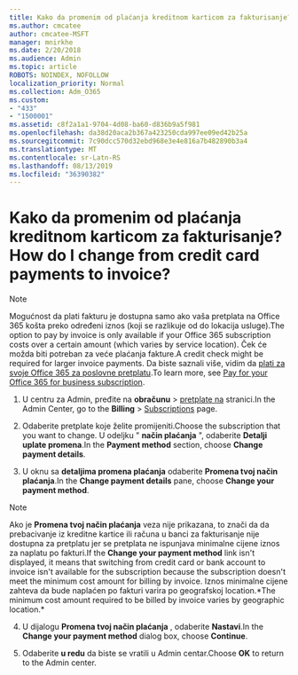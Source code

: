 ```yaml
---
title: Kako da promenim od plaćanja kreditnom karticom za fakturisanje?
ms.author: cmcatee
author: cmcatee-MSFT
manager: mnirkhe
ms.date: 2/20/2018
ms.audience: Admin
ms.topic: article
ROBOTS: NOINDEX, NOFOLLOW
localization_priority: Normal
ms.collection: Adm_O365
ms.custom:
- "433"
- "1500001"
ms.assetid: c8f2a1a1-9704-4d08-ba60-d836b9a5f981
ms.openlocfilehash: da38d20aca2b367a423250cda997ee09ed42b25a
ms.sourcegitcommit: 7c90dcc570d32ebd968e3e4e816a7b482890b3a4
ms.translationtype: MT
ms.contentlocale: sr-Latn-RS
ms.lasthandoff: 08/13/2019
ms.locfileid: "36390382"
---
```

# <a name="how-do-i-change-from-credit-card-payments-to-invoice"></a><span data-ttu-id="290f6-102">Kako da promenim od plaćanja kreditnom karticom za fakturisanje?</span><span class="sxs-lookup"><span data-stu-id="290f6-102">How do I change from credit card payments to invoice?</span></span>

> [!NOTE]
> <span data-ttu-id="290f6-103">Mogućnost da plati fakturu je dostupna samo ako vaša pretplata na Office 365 košta preko određeni iznos (koji se razlikuje od do lokacija usluge).</span><span class="sxs-lookup"><span data-stu-id="290f6-103">The option to pay by invoice is only available if your Office 365 subscription costs over a certain amount (which varies by service location).</span></span> <span data-ttu-id="290f6-104">Ček će možda biti potreban za veće plaćanja fakture.</span><span class="sxs-lookup"><span data-stu-id="290f6-104">A credit check might be required for larger invoice payments.</span></span> <span data-ttu-id="290f6-105">Da biste saznali više, vidim da [plati za svoje Office 365 za poslovne pretplatu](https://docs.microsoft.com/en-us/office365/admin/subscriptions-and-billing/pay-for-your-subscription).</span><span class="sxs-lookup"><span data-stu-id="290f6-105">To learn more, see [Pay for your Office 365 for business subscription](https://docs.microsoft.com/en-us/office365/admin/subscriptions-and-billing/pay-for-your-subscription).</span></span>
  
1. <span data-ttu-id="290f6-106">U centru za Admin, pređite na **obračunu** \> [pretplate na](https://go.microsoft.com/fwlink/p/?linkid=842054) stranici.</span><span class="sxs-lookup"><span data-stu-id="290f6-106">In the Admin Center, go to the **Billing** \> [Subscriptions](https://go.microsoft.com/fwlink/p/?linkid=842054) page.</span></span>

2. <span data-ttu-id="290f6-107">Odaberite pretplate koje želite promijeniti.</span><span class="sxs-lookup"><span data-stu-id="290f6-107">Choose the subscription that you want to change.</span></span> <span data-ttu-id="290f6-108">U odeljku " **način plaćanja** ", odaberite **Detalji uplate promena**.</span><span class="sxs-lookup"><span data-stu-id="290f6-108">In the **Payment method** section, choose **Change payment details**.</span></span>

3. <span data-ttu-id="290f6-109">U oknu sa **detaljima promena plaćanja** odaberite **Promena tvoj način plaćanja**.</span><span class="sxs-lookup"><span data-stu-id="290f6-109">In the **Change payment details** pane, choose **Change your payment method**.</span></span>

> [!NOTE]
> <span data-ttu-id="290f6-110">Ako je **Promena tvoj način plaćanja** veza nije prikazana, to znači da da prebacivanje iz kreditne kartice ili računa u banci za fakturisanje nije dostupna za pretplatu jer se pretplata ne ispunjava minimalne cijene iznos za naplatu po fakturi.</span><span class="sxs-lookup"><span data-stu-id="290f6-110">If the **Change your payment method** link isn't displayed, it means that switching from credit card or bank account to invoice isn't available for the subscription because the subscription doesn't meet the minimum cost amount for billing by invoice.</span></span> <span data-ttu-id="290f6-111">Iznos minimalne cijene zahteva da bude naplaćen po fakturi varira po geografskoj location.\*</span><span class="sxs-lookup"><span data-stu-id="290f6-111">The minimum cost amount required to be billed by invoice varies by geographic location.\*</span></span>
  
4. <span data-ttu-id="290f6-112">U dijalogu **Promena tvoj način plaćanja** , odaberite **Nastavi**.</span><span class="sxs-lookup"><span data-stu-id="290f6-112">In the **Change your payment method** dialog box, choose **Continue**.</span></span>

5. <span data-ttu-id="290f6-113">Odaberite **u redu** da biste se vratili u Admin centar.</span><span class="sxs-lookup"><span data-stu-id="290f6-113">Choose **OK** to return to the Admin center.</span></span>